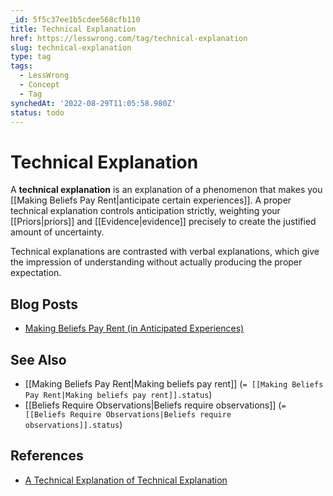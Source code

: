 ```yaml
---
_id: 5f5c37ee1b5cdee568cfb110
title: Technical Explanation
href: https://lesswrong.com/tag/technical-explanation
slug: technical-explanation
type: tag
tags:
  - LessWrong
  - Concept
  - Tag
synchedAt: '2022-08-29T11:05:58.980Z'
status: todo
---
```


# Technical Explanation

A **technical explanation** is an explanation of a phenomenon that makes you [[Making Beliefs Pay Rent|anticipate certain experiences]]. A proper technical explanation controls anticipation strictly, weighting your [[Priors|priors]] and [[Evidence|evidence]] precisely to create the justified amount of uncertainty.

Technical explanations are contrasted with verbal explanations, which give the impression of understanding without actually producing the proper expectation.

## Blog Posts

- [Making Beliefs Pay Rent (in Anticipated Experiences)](http://lesswrong.com/lw/i3/making_beliefs_pay_rent_in_anticipated_experiences/)

## See Also

- [[Making Beliefs Pay Rent|Making beliefs pay rent]] (`= [[Making Beliefs Pay Rent|Making beliefs pay rent]].status`)
- [[Beliefs Require Observations|Beliefs require observations]] (`= [[Beliefs Require Observations|Beliefs require observations]].status`)

## References

- [A Technical Explanation of Technical Explanation](http://yudkowsky.net/rational/technical)
